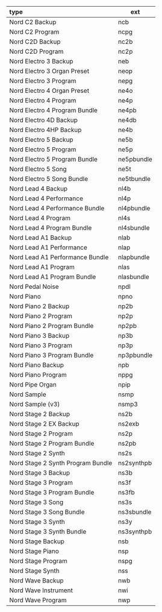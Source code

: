 |  type                             |  ext
| :-------------------------------- | ---------------
| Nord C2 Backup                    | ncb
| Nord C2 Program                   | ncpg
| Nord C2D Backup                   | nc2b
| Nord C2D Program                  | nc2p
| Nord Electro 3 Backup             | neb
| Nord Electro 3 Organ Preset       | neop
| Nord Electro 3 Program            | nepg
| Nord Electro 4 Organ Preset       | ne4o
| Nord Electro 4 Program            | ne4p
| Nord Electro 4 Program Bundle     | ne4pb
| Nord Electro 4D Backup            | ne4db
| Nord Electro 4HP Backup           | ne4b
| Nord Electro 5 Backup             | ne5b
| Nord Electro 5 Program            | ne5p
| Nord Electro 5 Program Bundle     | ne5pbundle
| Nord Electro 5 Song               | ne5t
| Nord Electro 5 Song Bundle        | ne5tbundle
| Nord Lead 4 Backup                | nl4b
| Nord Lead 4 Performance           | nl4p
| Nord Lead 4 Performance Bundle    | nl4pbundle
| Nord Lead 4 Program               | nl4s
| Nord Lead 4 Program Bundle        | nl4sbundle
| Nord Lead A1 Backup               | nlab
| Nord Lead A1 Performance          | nlap
| Nord Lead A1 Performance Bundle   | nlapbundle
| Nord Lead A1 Program              | nlas
| Nord Lead A1 Program Bundle       | nlasbundle
| Nord Pedal Noise                  | npdl
| Nord Piano                        | npno
| Nord Piano 2 Backup               | np2b
| Nord Piano 2 Program              | np2p
| Nord Piano 2 Program Bundle       | np2pb
| Nord Piano 3 Backup               | np3b
| Nord Piano 3 Program              | np3p
| Nord Piano 3 Program Bundle       | np3pbundle
| Nord Piano Backup                 | npb
| Nord Piano Program                | nppg
| Nord Pipe Organ                   | npip
| Nord Sample                       | nsmp
| Nord Sample (v3)                  | nsmp3
| Nord Stage 2 Backup               | ns2b
| Nord Stage 2 EX Backup            | ns2exb
| Nord Stage 2 Program              | ns2p
| Nord Stage 2 Program Bundle       | ns2pb
| Nord Stage 2 Synth                | ns2s
| Nord Stage 2 Synth Program Bundle | ns2synthpb
| Nord Stage 3 Backup               | ns3b
| Nord Stage 3 Program              | ns3f
| Nord Stage 3 Program Bundle       | ns3fb
| Nord Stage 3 Song                 | ns3s
| Nord Stage 3 Song Bundle          | ns3sbundle
| Nord Stage 3 Synth                | ns3y
| Nord Stage 3 Synth Bundle         | ns3synthpb
| Nord Stage Backup                 | nsb
| Nord Stage Piano                  | nsp
| Nord Stage Program                | nspg
| Nord Stage Synth                  | nss
| Nord Wave Backup                  | nwb
| Nord Wave Instrument              | nwi
| Nord Wave Program                 | nwp
